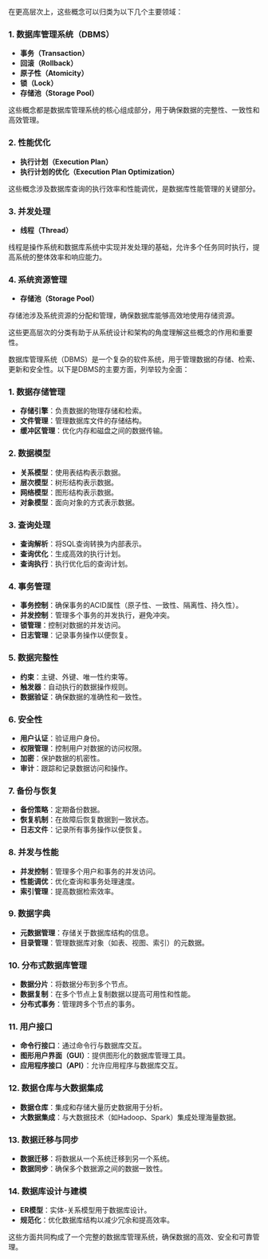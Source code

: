 在更高层次上，这些概念可以归类为以下几个主要领域：
 
### 1. **数据库管理系统（DBMS）**  
- **事务（Transaction）**  
- **回滚（Rollback）**  
- **原子性（Atomicity）**  
- **锁（Lock）**  
- **存储池（Storage Pool）**
 
这些概念都是数据库管理系统的核心组成部分，用于确保数据的完整性、一致性和高效管理。
 
### 2. **性能优化**  
- **执行计划（Execution Plan）**  
- **执行计划的优化（Execution Plan Optimization）**
 
这些概念涉及数据库查询的执行效率和性能调优，是数据库性能管理的关键部分。
 
### 3. **并发处理**  
- **线程（Thread）**
 
线程是操作系统和数据库系统中实现并发处理的基础，允许多个任务同时执行，提高系统的整体效率和响应能力。
 
### 4. **系统资源管理**  
- **存储池（Storage Pool）**
 
存储池涉及系统资源的分配和管理，确保数据库能够高效地使用存储资源。
 
这些更高层次的分类有助于从系统设计和架构的角度理解这些概念的作用和重要性。
          
数据库管理系统（DBMS）是一个复杂的软件系统，用于管理数据的存储、检索、更新和安全性。以下是DBMS的主要方面，列举较为全面：
 
### 1. **数据存储管理**  
- **存储引擎**：负责数据的物理存储和检索。  
- **文件管理**：管理数据库文件的存储结构。  
- **缓冲区管理**：优化内存和磁盘之间的数据传输。
 
### 2. **数据模型**  
- **关系模型**：使用表结构表示数据。  
- **层次模型**：树形结构表示数据。  
- **网络模型**：图形结构表示数据。  
- **对象模型**：面向对象的方式表示数据。
 
### 3. **查询处理**  
- **查询解析**：将SQL查询转换为内部表示。  
- **查询优化**：生成高效的执行计划。  
- **查询执行**：执行优化后的查询计划。
 
### 4. **事务管理**  
- **事务控制**：确保事务的ACID属性（原子性、一致性、隔离性、持久性）。  
- **并发控制**：管理多个事务的并发执行，避免冲突。  
- **锁管理**：控制对数据的并发访问。  
- **日志管理**：记录事务操作以便恢复。
 
### 5. **数据完整性**  
- **约束**：主键、外键、唯一性约束等。  
- **触发器**：自动执行的数据操作规则。  
- **数据验证**：确保数据的准确性和一致性。
 
### 6. **安全性**  
- **用户认证**：验证用户身份。  
- **权限管理**：控制用户对数据的访问权限。  
- **加密**：保护数据的机密性。  
- **审计**：跟踪和记录数据访问和操作。
 
### 7. **备份与恢复**  
- **备份策略**：定期备份数据。  
- **恢复机制**：在故障后恢复数据到一致状态。  
- **日志文件**：记录所有事务操作以便恢复。
 
### 8. **并发与性能**  
- **并发控制**：管理多个用户和事务的并发访问。  
- **性能调优**：优化查询和事务处理速度。  
- **索引管理**：提高数据检索效率。
 
### 9. **数据字典**  
- **元数据管理**：存储关于数据库结构的信息。  
- **目录管理**：管理数据库对象（如表、视图、索引）的元数据。
 
### 10. **分布式数据库管理**  
- **数据分片**：将数据分布到多个节点。  
- **数据复制**：在多个节点上复制数据以提高可用性和性能。  
- **分布式事务**：管理跨多个节点的事务。
 
### 11. **用户接口**  
- **命令行接口**：通过命令行与数据库交互。  
- **图形用户界面（GUI）**：提供图形化的数据库管理工具。  
- **应用程序接口（API）**：允许应用程序与数据库交互。
 
### 12. **数据仓库与大数据集成**  
- **数据仓库**：集成和存储大量历史数据用于分析。  
- **大数据集成**：与大数据技术（如Hadoop、Spark）集成处理海量数据。
 
### 13. **数据迁移与同步**  
- **数据迁移**：将数据从一个系统迁移到另一个系统。  
- **数据同步**：确保多个数据源之间的数据一致性。
 
### 14. **数据库设计与建模**  
- **ER模型**：实体-关系模型用于数据库设计。  
- **规范化**：优化数据库结构以减少冗余和提高效率。
 
这些方面共同构成了一个完整的数据库管理系统，确保数据的高效、安全和可靠管理。
